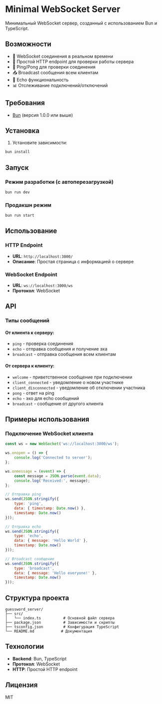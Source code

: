 # Minimal WebSocket Server

Минимальный WebSocket сервер, созданный с использованием Bun и TypeScript.

## Возможности

- 🔌 WebSocket соединения в реальном времени
- 📡 Простой HTTP endpoint для проверки работы сервера
- 🏓 Ping/Pong для проверки соединения
- 📤 Broadcast сообщения всем клиентам
- 🔄 Echo функциональность
- 📊 Отслеживание подключений/отключений

## Требования

- [Bun](https://bun.sh/) (версия 1.0.0 или выше)

## Установка

1. Установите зависимости:
```bash
bun install
```

## Запуск

### Режим разработки (с автоперезагрузкой)
```bash
bun run dev
```

### Продакшн режим
```bash
bun run start
```

## Использование

### HTTP Endpoint
- **URL**: `http://localhost:3000/`
- **Описание**: Простая страница с информацией о сервере

### WebSocket Endpoint
- **URL**: `ws://localhost:3000/ws`
- **Протокол**: WebSocket

## API

### Типы сообщений

#### От клиента к серверу:
- `ping` - проверка соединения
- `echo` - отправка сообщения и получение эха
- `broadcast` - отправка сообщения всем клиентам

#### От сервера к клиенту:
- `welcome` - приветственное сообщение при подключении
- `client_connected` - уведомление о новом участнике
- `client_disconnected` - уведомление об отключении участника
- `pong` - ответ на ping
- `echo` - эхо для echo сообщений
- `broadcast` - сообщение от другого клиента

## Примеры использования

### Подключение WebSocket клиента
```javascript
const ws = new WebSocket('ws://localhost:3000/ws');

ws.onopen = () => {
    console.log('Connected to server');
};

ws.onmessage = (event) => {
    const message = JSON.parse(event.data);
    console.log('Received:', message);
};

// Отправка ping
ws.send(JSON.stringify({
    type: 'ping',
    data: { timestamp: Date.now() },
    timestamp: Date.now()
}));

// Отправка echo
ws.send(JSON.stringify({
    type: 'echo',
    data: { message: 'Hello World' },
    timestamp: Date.now()
}));

// Broadcast сообщение
ws.send(JSON.stringify({
    type: 'broadcast',
    data: { message: 'Hello everyone!' },
    timestamp: Date.now()
}));
```

## Структура проекта

```
guessword_server/
├── src/
│   └── index.ts          # Основной файл сервера
├── package.json          # Зависимости и скрипты
├── tsconfig.json         # Конфигурация TypeScript
└── README.md            # Документация
```

## Технологии

- **Backend**: Bun, TypeScript
- **Протокол**: WebSocket
- **HTTP**: Простой HTTP endpoint

## Лицензия

MIT
